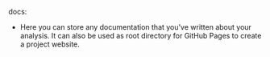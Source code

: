 docs: 

 - Here you can store any documentation that you’ve written about your analysis. It can also be used as root directory for GitHub Pages to create a project website.
